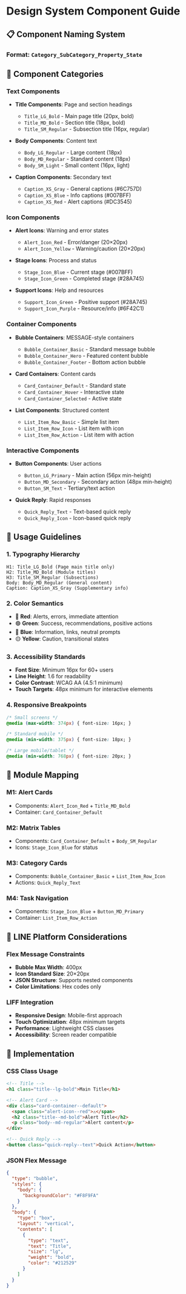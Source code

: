 # Design System Component Guide

## 📋 Component Naming System

### Format: `Category_SubCategory_Property_State`

## 🎨 Component Categories

### Text Components
- **Title Components**: Page and section headings
  - `Title_LG_Bold` - Main page title (20px, bold)
  - `Title_MD_Bold` - Section title (18px, bold)  
  - `Title_SM_Regular` - Subsection title (16px, regular)

- **Body Components**: Content text
  - `Body_LG_Regular` - Large content (18px)
  - `Body_MD_Regular` - Standard content (18px)
  - `Body_SM_Light` - Small content (16px, light)

- **Caption Components**: Secondary text
  - `Caption_XS_Gray` - General captions (#6C757D)
  - `Caption_XS_Blue` - Info captions (#007BFF)
  - `Caption_XS_Red` - Alert captions (#DC3545)

### Icon Components
- **Alert Icons**: Warning and error states
  - `Alert_Icon_Red` - Error/danger (20×20px)
  - `Alert_Icon_Yellow` - Warning/caution (20×20px)

- **Stage Icons**: Process and status
  - `Stage_Icon_Blue` - Current stage (#007BFF)
  - `Stage_Icon_Green` - Completed stage (#28A745)

- **Support Icons**: Help and resources
  - `Support_Icon_Green` - Positive support (#28A745)
  - `Support_Icon_Purple` - Resource/info (#6F42C1)

### Container Components
- **Bubble Containers**: MESSAGE-style containers
  - `Bubble_Container_Basic` - Standard message bubble
  - `Bubble_Container_Hero` - Featured content bubble
  - `Bubble_Container_Footer` - Bottom action bubble

- **Card Containers**: Content cards
  - `Card_Container_Default` - Standard state
  - `Card_Container_Hover` - Interactive state
  - `Card_Container_Selected` - Active state

- **List Components**: Structured content
  - `List_Item_Row_Basic` - Simple list item
  - `List_Item_Row_Icon` - List item with icon
  - `List_Item_Row_Action` - List item with action

### Interactive Components
- **Button Components**: User actions
  - `Button_LG_Primary` - Main action (56px min-height)
  - `Button_MD_Secondary` - Secondary action (48px min-height)
  - `Button_SM_Text` - Tertiary/text action

- **Quick Reply**: Rapid responses
  - `Quick_Reply_Text` - Text-based quick reply
  - `Quick_Reply_Icon` - Icon-based quick reply

## 🎯 Usage Guidelines

### 1. Typography Hierarchy
```
H1: Title_LG_Bold (Page main title only)
H2: Title_MD_Bold (Module titles)
H3: Title_SM_Regular (Subsections)
Body: Body_MD_Regular (General content)
Caption: Caption_XS_Gray (Supplementary info)
```

### 2. Color Semantics
- 🔴 **Red**: Alerts, errors, immediate attention
- 🟢 **Green**: Success, recommendations, positive actions
- 🔵 **Blue**: Information, links, neutral prompts
- 🟡 **Yellow**: Caution, transitional states

### 3. Accessibility Standards
- **Font Size**: Minimum 16px for 60+ users
- **Line Height**: 1.6 for readability
- **Color Contrast**: WCAG AA (4.5:1 minimum)
- **Touch Targets**: 48px minimum for interactive elements

### 4. Responsive Breakpoints
```css
/* Small screens */
@media (max-width: 374px) { font-size: 16px; }

/* Standard mobile */
@media (min-width: 375px) { font-size: 18px; }

/* Large mobile/tablet */
@media (min-width: 768px) { font-size: 20px; }
```

## 🔄 Module Mapping

### M1: Alert Cards
- Components: `Alert_Icon_Red` + `Title_MD_Bold`
- Container: `Card_Container_Default`

### M2: Matrix Tables  
- Components: `Card_Container_Default` + `Body_SM_Regular`
- Icons: `Stage_Icon_Blue` for status

### M3: Category Cards
- Components: `Bubble_Container_Basic` + `List_Item_Row_Icon`
- Actions: `Quick_Reply_Text`

### M4: Task Navigation
- Components: `Stage_Icon_Blue` + `Button_MD_Primary`
- Container: `List_Item_Row_Action`

## 📱 LINE Platform Considerations

### Flex Message Constraints
- **Bubble Max Width**: 400px
- **Icon Standard Size**: 20×20px
- **JSON Structure**: Supports nested components
- **Color Limitations**: Hex codes only

### LIFF Integration
- **Responsive Design**: Mobile-first approach
- **Touch Optimization**: 48px minimum targets
- **Performance**: Lightweight CSS classes
- **Accessibility**: Screen reader compatible

## 🔧 Implementation

### CSS Class Usage
```html
<!-- Title -->
<h1 class="title--lg-bold">Main Title</h1>

<!-- Alert Card -->
<div class="card-container--default">
  <span class="alert-icon--red">⚠️</span>
  <h2 class="title--md-bold">Alert Title</h2>
  <p class="body--md-regular">Alert content</p>
</div>

<!-- Quick Reply -->
<button class="quick-reply--text">Quick Action</button>
```

### JSON Flex Message
```json
{
  "type": "bubble",
  "styles": {
    "body": {
      "backgroundColor": "#F8F9FA"
    }
  },
  "body": {
    "type": "box",
    "layout": "vertical",
    "contents": [
      {
        "type": "text",
        "text": "Title",
        "size": "lg",
        "weight": "bold",
        "color": "#212529"
      }
    ]
  }
}
```
